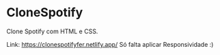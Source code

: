 # CloneSpotify
Clone Spotify com HTML e CSS.


Link:
https://clonespotifyfer.netlify.app/
Só falta aplicar Responsividade :) 
